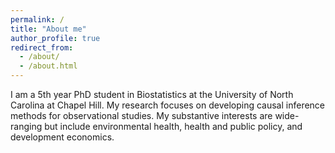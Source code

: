 ```yaml
---
permalink: /
title: "About me"
author_profile: true
redirect_from: 
  - /about/
  - /about.html
---
```


I am a 5th year PhD student in Biostatistics at the University of North Carolina at Chapel Hill. My research focuses on developing causal inference methods for observational studies. My substantive interests are wide-ranging but include environmental health, health and public policy, and development economics. 